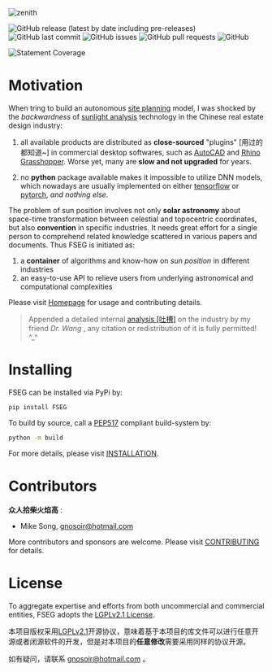 
![zenith](overrides/assets/images/card.png)

<!-- Add buttons here -->

![GitHub release (latest by date including pre-releases)](https://img.shields.io/github/v/release/mikesongming/SE-Geometry?include_prereleases)
![GitHub last commit](https://img.shields.io/github/last-commit/mikesongming/SE-Geometry)
![GitHub issues](https://img.shields.io/github/issues-raw/mikesongming/SE-Geometry)
![GitHub pull requests](https://img.shields.io/github/issues-pr/mikesongming/SE-Geometry)
![GitHub](https://img.shields.io/github/license/mikesongming/SE-Geometry)

![Statement Coverage](https://img.shields.io/endpoint?url=https://gist.githubusercontent.com/mikesongming/560b8d67df4def72aedec192ebd597ca/raw/fseg_coverage.json)

# Motivation

When tring to build an autonomous [site planning](https://en.wikipedia.org/wiki/Site_plan) model, I was shocked by the _backwardness_ of [sunlight analysis](https://www.level.org.nz/site-analysis/sun/) technology in the Chinese real estate design industry:

1. all available products are distributed as **close-sourced** "plugins" [用过的都知道~] in commercial desktop softwares, such as [AutoCAD](https://www.autodesk.com.cn/products/autocad/overview) and [Rhino Grasshopper](https://www.grasshopper3d.com/). Worse yet, many are **slow and not upgraded** for years.

2. no **python** package available makes it impossible to utilize DNN models, which nowadays are usually implemented on either [tensorflow](https://www.tensorflow.org/) or [pytorch](https://pytorch.org/), _and nothing else_.

The problem of sun position involves not only **solar astronomy** about space-time transformation between celestial and topocentric coordinates, but also  **convention** in specific industries. It needs great effort for a single person to comprehend related knowledge scattered in various papers and documents. Thus FSEG is initiated as:

1. a **container** of algorithms and know-how on _sun position_ in different industries
2. an easy-to-use API to relieve users from underlying astronomical and computational complexities

Please visit [Homepage](https://mikesongming.github.io/SE-Geometry/index.html) for usage and contributing details.

> Appended a detailed internal [analysis [吐槽]](docs/dr_wang.pdf) on the industry by my friend _Dr. Wang_ , any citation or redistribution of it is fully permitted! ^_^

# Installing

FSEG can be installed via PyPi by:
```sh
pip install FSEG
```

To build by source, call a [PEP517](https://peps.python.org/pep-0517) compliant build-system by:
```sh
python -m build
```

For more details, please visit [INSTALLATION](https://mikesongming.github.io/SE-Geometry/user-guide/install/).

# Contributors

**众人拾柴火焰高** :

- Mike Song, <gnosoir@hotmail.com>

More contributors and sponsors are welcome. Please visit [CONTRIBUTING](https://mikesongming.github.io/SE-Geometry/about/contributing/) for details.


# License

To aggregate expertise and efforts from both uncommercial and commercial entities, FSEG adopts the [LGPLv2.1 License](LICENSE).

本项目版权采用[LGPLv2.1](LICENSE)开源协议，意味着基于本项目的库文件可以进行任意开源或者闭源软件的开发，但是对本项目的**任意修改**需要采用同样的协议开源。

如有疑问，请联系 gnosoir@hotmail.com 。

<!-- Sun-Earth-Analyzer (SEA) is a Soloar Position algorithm runtime package with Python.

It provides:
- SPA


Tested Platforms:
- MacOSX-10.9-x86_64 -->
